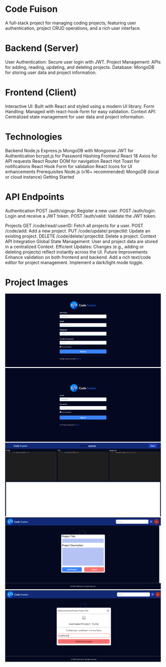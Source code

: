 # <h1>Code Fuison</h1>

A full-stack project for managing coding projects, featuring user authentication, project CRUD operations, and a rich user interface.

# Backend (Server)

User Authentication: Secure user login with JWT.
Project Management: APIs for adding, reading, updating, and deleting projects.
Database: MongoDB for storing user data and project information.

# Frontend (Client)

Interactive UI: Built with React and styled using a modern UI library.
Form Handling: Managed with react-hook-form for easy validation.
Context API: Centralized state management for user data and project information.

# Technologies

Backend
Node.js
Express.js
MongoDB with Mongoose
JWT for Authentication
bcrypt.js for Password Hashing
Frontend
React 18
Axios for API requests
React Router DOM for navigation
React Hot Toast for notifications
React Hook Form for validation
React Icons for UI enhancements
Prerequisites
Node.js (v16+ recommended)
MongoDB (local or cloud instance)
Getting Started

# API Endpoints

Authentication
POST /auth/signup: Register a new user.
POST /auth/login: Login and receive a JWT token.
POST /auth/valid: Validate the JWT token.

Projects
GET /code/read/:userID: Fetch all projects for a user.
POST /code/add: Add a new project.
PUT /code/update/:projectId: Update an existing project.
DELETE /code/delete/:projectId: Delete a project.
Context API Integration
Global State Management: User and project data are stored in a centralized Context.
Efficient Updates: Changes (e.g., adding or deleting projects) reflect instantly across the UI.
Future Improvements
Enhance validation on both frontend and backend.
Add a rich text/code editor for project management.
Implement a dark/light mode toggle.

# Project Images

![alt text](project-images/signup.png)
![alt text](project-images/loginPage.png)
![alt text](project-images/codeScreen.png)
![alt text](<project-images/adding the project.png>)
![alt text](<project-images/Deleting the project.png>)
